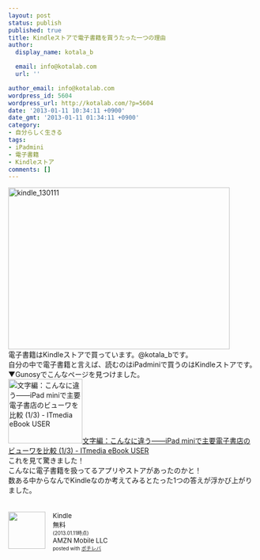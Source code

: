 ```yaml
---
layout: post
status: publish
published: true
title: Kindleストアで電子書籍を買うたった一つの理由
author:
  display_name: kotala_b

  email: info@kotalab.com
  url: ''

author_email: info@kotalab.com
wordpress_id: 5604
wordpress_url: http://kotalab.com/?p=5604
date: '2013-01-11 10:34:11 +0900'
date_gmt: '2013-01-11 01:34:11 +0900'
category:
- 自分らしく生きる
tags:
- iPadmini
- 電子書籍
- Kindleストア
comments: []
---
```

<p><a href="http://kotalab.com/wp-content/uploads/kindle_130111.jpg" target="_blank"><img src="http://kotalab.com/wp-content/uploads/kindle_130111-448x327.jpg" alt="kindle_130111" width="448" height="327" class="alignnone size-large wp-image-5607" /></a><br />
電子書籍はKindleストアで買っています。@kotala_bです。<br />
自分の中で電子書籍と言えば、読むのはiPadminiで買うのはKindleストアです。<br />
▼Gunosyでこんなページを見つけました。<br />
<a href="http://ebook.itmedia.co.jp/ebook/articles/1301/09/news008.html" target="_blank"><img class="alignleft" src="http://capture.heartrails.com/150x130?http://ebook.itmedia.co.jp/ebook/articles/1301/09/news008.html" alt="文字編：こんなに違う――iPad miniで主要電子書店のビューワを比較 (1/3) - ITmedia eBook USER" width="150" height="130" /></a><a href="http://ebook.itmedia.co.jp/ebook/articles/1301/09/news008.html" target="_blank">文字編：こんなに違う――iPad miniで主要電子書店のビューワを比較 (1/3) - ITmedia eBook USER</a><a href="http://b.hatena.ne.jp/entry/http://ebook.itmedia.co.jp/ebook/articles/1301/09/news008.html" target="_blank"><img border="0" src="http://b.hatena.ne.jp/entry/image/http://ebook.itmedia.co.jp/ebook/articles/1301/09/news008.html" alt="" /></a><br style="clear:both" />これを見て驚きました！<br />
こんなに電子書籍を扱ってるアプリやストアがあったのかと！<br />
数ある中からなんでKindleなのか考えてみるとたった1つの答えが浮かび上がりました。</p>
<div class="pochireba" style="text-align:left;font-size:small;padding:20px 0;overflow: hidden"><span class="removed_link" title="http://click.linksynergy.com/fs-bin/click?id=d2yYUp776R4&amp;subid=&amp;offerid=94348.1&amp;type=3&amp;tmpid=3910&amp;RD_PARM1=https%253A%252F%252Fitunes.apple.com%252Fjp%252Fapp%252Fkindle%252Fid302584613%253Fmt%253D8%2526uo%253D4"><img src="http://a1853.phobos.apple.com/us/r1000/069/Purple/v4/78/fd/37/78fd3798-e2fc-940b-f4ce-38c3b2400e23/mzl.pmwdwuqg.png" width="75" height="75" style="float:left;margin:0 15px 0 0" class="pochi_img"></span>
<div class="pochi_info" style="text-align:left;overflow: hidden">
<div class="pochi_name"><span class="removed_link" title="http://click.linksynergy.com/fs-bin/click?id=d2yYUp776R4&amp;subid=&amp;offerid=94348.1&amp;type=3&amp;tmpid=3910&amp;RD_PARM1=https%253A%252F%252Fitunes.apple.com%252Fjp%252Fapp%252Fkindle%252Fid302584613%253Fmt%253D8%2526uo%253D4">Kindle</span></div>
<div class="pochi_price">無料</div>
<div class="pochi_time" style="font-size:x-small">(2013.01.11時点)</div>
<div class="pochi_seller"><span class="removed_link" title="http://click.linksynergy.com/fs-bin/click?id=d2yYUp776R4&amp;subid=&amp;offerid=94348.1&amp;type=3&amp;tmpid=3910&amp;RD_PARM1=https%253A%252F%252Fitunes.apple.com%252Fjp%252Fartist%252Famzn-mobile-llc%252Fid297606954%253Fuo%253D4">AMZN Mobile LLC</span></div>
<div class="pochi_post" style="font-size:x-small">posted with <a href="http://pochireba.com">ポチレバ</a></div>
</div>
<div class="pochireba-footer" style="clear: left"></div>
</div>
<p><!--more--><br />
<!--</p>
<h2>Kindleを選ぶたったひとつの理由</h2>
<p><strong>Amazonと同じアカウントで買える。</strong><br />
この一言に尽きます。<br />
僕はAmazonを数年前から利用しています。<br />
もともとAmazonのアカウントは持っていたのでKindleのためにアカウントを作ることはありませんでした。<br />
Amazonと言えばありとあらゆるモノが買えるわけですが、本や電子書籍もそのうちの1つです。</p>
<h2>本を買うときの流れ</h2>
<p>買いたい本があれば真っ先にAmazonで調べ、その本をAmazonの欲しい物リストに入れます。<br />
今現在、読みたい本が11冊手元にあります。<br />
こんな状況で新しく本を買ってもすぐには読めないので欲しい物リストに入れるわけです。<br />
手元の読みたい本が減ってきたら、欲しいものリストの中から数冊を選びまとめて買います。<br />
他の電子書籍ストアを利用したことはありませんが、この流れで本を購入出来るのってたぶんKindle（Amazon）だけなんじゃないでしょうか？</p>
<h2>欲しい物リスト</h2>
<p>本に限らず、欲しいと思ったものはすぐにAmazonの欲しい物リストに入れています。<br />
ここを見れば自分の欲しい物がわかるという状態にしているのです。<br />
後から見返して「あの時欲しかったけどやっぱいらない」という判断も出来るので、大抵のものはまず欲しいものリストに入れることになります。<br />
買いたいと思っても時間が経つとやっぱいいかなと思うことも結構あります。<br />
そんなときは欲しい物リストから削除するだけ。<br />
<strong>本を買う流れを考えた時に浮かんできたこと、つまりAmazonの欲しい物リストの存在がKindleで電子書籍を読む理由だったのです。</strong></p>
<h2>最後に</h2>
<p>「読みたい本が読みたい時に読めればいい」という思いがあるので、紙の本でも電子書籍でも気にしません。<br />
<strong>ただし買う場所に関しては便利さということを無意識のうちに選択していました。</strong></p>
<div class="pochireba" style="text-align:left;font-size:small;padding:20px 0;overflow: hidden"><span class="removed_link" title="http://click.linksynergy.com/fs-bin/click?id=d2yYUp776R4&amp;subid=&amp;offerid=94348.1&amp;type=3&amp;tmpid=3910&amp;RD_PARM1=https%253A%252F%252Fitunes.apple.com%252Fjp%252Fapp%252Fkindle%252Fid302584613%253Fmt%253D8%2526uo%253D4"><img src="http://a1853.phobos.apple.com/us/r1000/069/Purple/v4/78/fd/37/78fd3798-e2fc-940b-f4ce-38c3b2400e23/mzl.pmwdwuqg.png" width="75" height="75" style="float:left;margin:0 15px 0 0" class="pochi_img"></span>
<div class="pochi_info" style="text-align:left;overflow: hidden">
<div class="pochi_name"><span class="removed_link" title="http://click.linksynergy.com/fs-bin/click?id=d2yYUp776R4&amp;subid=&amp;offerid=94348.1&amp;type=3&amp;tmpid=3910&amp;RD_PARM1=https%253A%252F%252Fitunes.apple.com%252Fjp%252Fapp%252Fkindle%252Fid302584613%253Fmt%253D8%2526uo%253D4">Kindle</span></div>
<div class="pochi_price">無料</div>
<div class="pochi_time" style="font-size:x-small">(2013.01.11時点)</div>
<div class="pochi_seller"><span class="removed_link" title="http://click.linksynergy.com/fs-bin/click?id=d2yYUp776R4&amp;subid=&amp;offerid=94348.1&amp;type=3&amp;tmpid=3910&amp;RD_PARM1=https%253A%252F%252Fitunes.apple.com%252Fjp%252Fartist%252Famzn-mobile-llc%252Fid297606954%253Fuo%253D4">AMZN Mobile LLC</span></div>
<div class="pochi_post" style="font-size:x-small">posted with <a href="http://pochireba.com">ポチレバ</a></div>
</div>
<div class="pochireba-footer" style="clear: left"></div>
</div>
<div class="kaerebalink-box" style="text-align:left;padding-bottom:20px;font-size:small;overflow: hidden">
<div class="kaerebalink-image" style="float:left;margin:0 15px 10px 0"><a href="http://www.amazon.co.jp/exec/obidos/ASIN/B007OZO03M/same-22/ref=nosim/" rel="nofollow" target="_blank"><img src="http://ecx.images-amazon.com/images/I/4194BeD1XvL._SL160_.jpg" style="border: none" /></a></div>
<div class="kaerebalink-info" style="line-height:120%;overflow: hidden">
<div class="kaerebalink-name" style="margin-bottom:10px;line-height:120%"><a href="http://www.amazon.co.jp/exec/obidos/ASIN/B007OZO03M/same-22/ref=nosim/" rel="nofollow" target="_blank">Kindle Paperwhite</a>
<div class="kaerebalink-powered-date" style="font-size:8pt;margin-top:5px;font-family:verdana;line-height:120%">posted with <a href="http://kaereba.com" target="_blank">カエレバ</a></div>
</div>
<div class="kaerebalink-detail" style="margin-bottom:5px"> Amazon.co.jp 2012-11-19    </div>
<div class="kaerebalink-link1" style="margin-top:10px">
<div class="shoplinkamazon"><a href="http://www.amazon.co.jp/gp/search?keywords=Kindle%20Paperwhite&amp;__mk_ja_JP=%83J%83%5E%83J%83i&amp;tag=same-22" rel="nofollow" target="_blank" title="アマゾン">Amazon</a></div>
</div>
</div>
<div class="booklink-footer" style="clear: left"></div>
</div>
